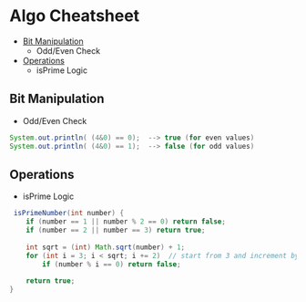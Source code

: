 # Algo Cheatsheet
- [Bit Manipulation](#bit_manipulation)
  * Odd/Even Check 
- [Operations](#operations)
  * isPrime Logic


## <a id="bit_manipulation"></a>Bit Manipulation

* Odd/Even Check 
```java
System.out.println( (4&0) == 0);  --> true (for even values)
System.out.println( (4&0) == 1);  --> false (for odd values)
```

## <a id="operations"></a>Operations

* isPrime Logic
```java
 isPrimeNumber(int number) {
	if (number == 1 || number % 2 == 0) return false; 
	if (number == 2 || number == 3) return true;
	
	int sqrt = (int) Math.sqrt(number) + 1;
	for (int i = 3; i < sqrt; i += 2)  // start from 3 and increment by 2 , no check for even
		if (number % i == 0) return false;
	
	return true;
}
```
